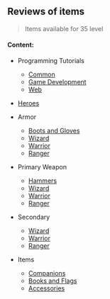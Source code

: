 ## Reviews of items

> Items available for 35 level

#### Content:

+ Programming Tutorials
    + [Common](000_common/)
    + [Game Development](000_gamedev/)
    + [Web](000_web/)

+ [Heroes](000_heroes/)

+ Armor
    + [Boots and Gloves](000_armor_boots/)
    + [Wizard](000_armor_wiz/)
    + [Warrior](000_armor_war/)
    + [Ranger](000_armor_ran/)

+ Primary Weapon
    + [Hammers](000_hammers/)
    + [Wizard](000_prime_wiz/)
    + [Warrior](000_prime_war/)
    + [Ranger](000_prime_ran/)

+ Secondary
    + [Wizard](000_second_wiz/)
    + [Warrior](000_second_war/)
    + [Ranger](000_second_ran/)

+ Items
    + [Companions](000_companions/)
    + [Books and Flags](000_books/)
    + [Accessories](000_accessories/)
